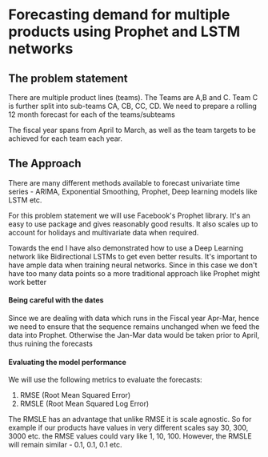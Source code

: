 # Forecasting demand for multiple products using Prophet and LSTM networks


## The problem statement

There are multiple product lines (teams). The Teams are A,B and C. Team C is further split into sub-teams CA, CB, CC, CD. We need to prepare a rolling 12 month forecast for each of the teams/subteams

The fiscal year spans from April to March, as well as the team targets to be achieved for each team each year.

## The Approach
There are many different methods available to forecast univariate time series - ARIMA, Exponential Smoothing, Prophet, Deep learning models like LSTM etc.

For this problem statement we will use Facebook's Prophet library. It's an easy to use package and gives reasonably good results. It also scales up to account for holidays and multivariate data when required.

Towards the end I have also demonstrated how to use a Deep Learning network like Bidirectional LSTMs to get even better results. It's important to have ample data when training neural networks. Since in this case we don't have too many data points so a more traditional approach like Prophet might work better

#### Being careful with the dates
Since we are dealing with data which runs in the Fiscal year Apr-Mar, hence we need to ensure that the sequence remains unchanged when we feed the data into Prophet. Otherwise the Jan-Mar data would be taken prior to April, thus ruining the forecasts

#### Evaluating the model performance

We will use the following metrics to evaluate the forecasts:

1) RMSE (Root Mean Squared Error)
2) RMSLE (Root Mean Squared Log Error)

The RMSLE has an advantage that unlike RMSE it is scale agnostic. So for example if our products have values in very different scales say 30, 300, 3000 etc. the RMSE values could vary like 1, 10, 100. However, the RMSLE will remain similar - 0.1, 0.1, 0.1 etc.
